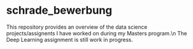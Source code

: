 # schrade_bewerbung

This repository provides an overview of the data science projects/assignents I have worked on during my Masters program.\n
The Deep Learning assignment is still work in progress.

